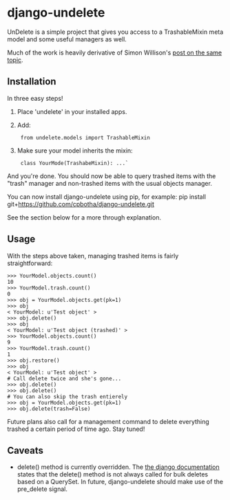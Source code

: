django-undelete
================

UnDelete is a simple project that gives you access to a TrashableMixin meta model and some useful managers as well.

Much of the work is heavily derivative of Simon Willison's [post on the same topic](http://ltslashgt.com/2007/07/18/undelete-in-django/).

Installation
-------------

In three easy steps!

1. Place 'undelete' in your installed apps.
2. Add:

        from undelete.models import TrashableMixin

3. Make sure your model inherits the mixin: 

        class YourMode(TrashabeMixin): ...`   

And you're done. You should now be able to query trashed items with the "trash" manager and non-trashed items with the usual objects manager.

You can now install django-undelete using pip, for example:
    pip install git+https://github.com/cpbotha/django-undelete.git

See the section below for a more through explanation.

Usage
------

With the steps above taken, managing trashed items is fairly straightforward:

    >>> YourModel.objects.count()
    10
    >>> YourModel.trash.count()
    0
    >>> obj = YourModel.objects.get(pk=1)
    >>> obj
    < YourModel: u'Test object' >
    >>> obj.delete()
    >>> obj
    < YourModel: u'Test object (trashed)' >
    >>> YourModel.objects.count()
    9
    >>> YourModel.trash.count()
    1
    >>> obj.restore()
    >>> obj
    < YourModel: u'Test object' >
    # Call delete twice and she's gone...
    >>> obj.delete()
    >>> obj.delete()
    # You can also skip the trash entierely
    >>> obj = YourModel.objects.get(pk=1)
    >>> obj.delete(trash=False)

Future plans also call for a management command to delete everything trashed a certain period of time ago. Stay tuned!

Caveats
-------
* delete() method is currently overridden. The [the django documentation](https://docs.djangoproject.com/en/dev/topics/db/models/#overriding-model-methods) states that the delete() method is not always called for bulk deletes based on a QuerySet. In future, django-undelete should make use of the pre_delete signal.

